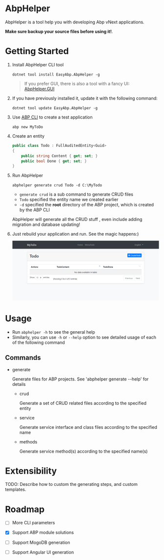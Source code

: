 # AbpHelper

AbpHelper is a tool help you with developing Abp vNext applications.

**Make sure **backup** your source files before using it!**.

# Getting Started

1. Install AbpHelper CLI tool

    `dotnet tool install EasyAbp.AbpHelper -g`
    
    > If you prefer GUI, there is also a tool with a fancy UI: [AbpHelper.GUI](https://github.com/EasyAbp/AbpHelper.GUI)

1. If you have previously installed it, update it with the following command:

    `dotnet tool update EasyAbp.AbpHelper -g`

1. Use [ABP CLI](https://docs.abp.io/en/abp/latest/CLI) to create a test application

    `abp new MyToDo`

1. Create an entity

    ``` csharp
    public class Todo : FullAuditedEntity<Guid>
    {
        public string Content { get; set; }
        public bool Done { get; set; }
    }

    ```

1. Run AbpHelper

    `abphelper generate crud Todo -d C:\MyTodo`

    * `generate crud` is a sub command to generate CRUD files
    * `Todo` specified the entity name we created earlier
    * `-d` specified the **root** directory of the ABP project, which is created by the ABP CLI

    AbpHelper will generate all the CRUD stuff , even include adding migration and database updating!

1. Just rebuild your application and run. See the magic happens:)

    ![running_demo](doc/images/2020-02-10-14-09-22.png)

# Usage

* Run `abphelper -h` to see the general help
* Similarly, you can use `-h` or `--help` option to see detailed usage of each of the following command

## Commands

* generate

  Generate files for ABP projects. See 'abphelper generate --help' for details

  * crud

    Generate a set of CRUD related files according to the specified entity

  * service

    Generate service interface and class files according to the specified name

  * methods

    Generate service method(s) according to the specified name(s)

# Extensibility

TODO: Describe how to custom the generating steps, and custom templates.

# Roadmap

- [ ] More CLI parameters
- [x] Support ABP module solutions
- [ ] Support MogoDB generation
- [ ] Support Angular UI generation

